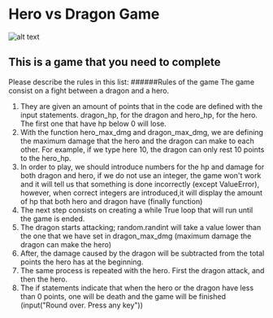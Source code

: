# Hero vs Dragon Game

![alt text](https://cinemasiren.com/wp-content/uploads/2014/06/Viking-vs-Dragon.jpg "Mighty Hero vs Evil Dragon")

## This is a game that you need to complete

Please describe the rules in this list:
######Rules of the game
The game consist on a fight between a dragon and a hero. 
1. They are given an amount of  points that in the code are defined with the input statements. dragon_hp, for the dragon and hero_hp, for the hero. The first one that have hp below 0 will lose.
2. With the function hero_max_dmg and dragon_max_dmg, we are defining the maximum damage that the hero and the dragon can make to each other. For example, if we type here 10, the dragon can only rest 10 points to the hero_hp.
3. In order to play, we should introduce numbers for the hp and damage for both dragon and hero, if we do not use an integer, the game won't work and it will tell us that something is done incorrectly (except ValueError), however, when correct integers are introduced,it will display the amount of hp that both hero and dragon have (finally function) 
4. The next step consists on creating a while True loop that will run until the game is ended.
5. The dragon starts attacking; random.randint will take a value lower than the one that we have set in dragon_max_dmg (maximum damage the dragon can make the hero)
6. After, the damage caused by the dragon will be subtracted from the total points the hero has at the beginning.
7. The same process is repeated with the hero. First the dragon attack, and then the hero.
8. The if statements indicate that when the hero or the dragon have less than 0 points, one will be death and the game will be finished (input("Round over. Press any key"))
